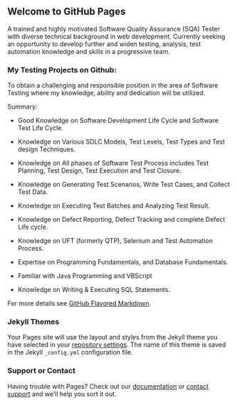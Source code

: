## Welcome to GitHub Pages

A trained and highly motivated Software Quality Assurance (SQA) Tester with diverse technical background in web development. Currently seeking an opportunity to develop further and widen testing, analysis, test automation knowledge and skills in a progressive team.
### My Testing Projects on Github:
To obtain a challenging and responsible position in the area of Software Testing where my knowledge, ability and dedication will be utilized.

Summary:

* Good Knowledge on Software Development Life Cycle and Software Test Life Cycle.

* Knowledge on Various SDLC Models, Test Levels, Test Types and Test design Techniques.

* Knowledge on All phases of Software Test Process includes Test Planning, Test Design, Test Execution and Test Closure.

* Knowledge on Generating Test Scenarios, Write Test Cases, and Collect Test Data.

* Knowledge on Executing Test Batches and Analyzing Test Result.

* Knowledge on Defect Reporting, Defect Tracking and complete Defect Life cycle.

* Knowledge on UFT (formerly QTP), Selenium and Test Automation Process.

* Expertise on Programming Fundamentals, and Database Fundamentals.

* Familiar with Java Programming and VBScript

* Knowledge on Writing & Executing SQL Statements.

For more details see [GitHub Flavored Markdown](https://guides.github.com/features/mastering-markdown/).

### Jekyll Themes

Your Pages site will use the layout and styles from the Jekyll theme you have selected in your [repository settings](https://github.com/kmlhsn/myworks/settings). The name of this theme is saved in the Jekyll `_config.yml` configuration file.

### Support or Contact

Having trouble with Pages? Check out our [documentation](https://docs.github.com/categories/github-pages-basics/) or [contact support](https://github.com/contact) and we’ll help you sort it out.
